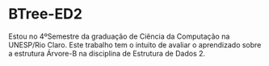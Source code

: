 # BTree-ED2

Estou no 4ºSemestre da graduação de Ciência da Computação na UNESP/Rio Claro. Este trabalho tem o intuito de avaliar o aprendizado sobre a estrutura Árvore-B na disciplina de Estrutura de Dados 2.
